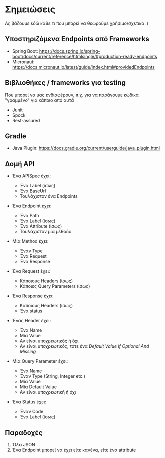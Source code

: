 # Σημειώσεις

Ας βάζουμε εδώ κάθε τι που μπορεί να θεωρούμε χρήσιμο/σχετικό :)

## Υποστηριζόμενα Endpoints από Frameworks

* Spring Boot: https://docs.spring.io/spring-boot/docs/current/reference/htmlsingle/#production-ready-endpoints
* Micronaut: https://docs.micronaut.io/latest/guide/index.html#providedEndpoints

## Βιβλιοθήκες / frameworks για testing

Που μπορεί να μας ενδιαφέρουν, π.χ. για να παράγουμε κώδικα "γραμμένο" για κάποιο από αυτά

* Junit
* Spock
* Rest-assured

## Gradle

* Java Plugin: https://docs.gradle.org/current/userguide/java_plugin.html

## Δομή API

* Ένα APISpec έχει:
    * Ένα Label (ίσως)
    * Ένα BaseUrl
    * Τουλάχιστον ένα Endpoints
    
* Ένα Endpoint έχει:
    * Ένα Path
    * Ένα Label (ίσως)
    * Ένα Attribute (ίσως)
    * Τουλάχιστον μία μέθοδο
    
* Μία Method έχει:
    * Έναν Type
    * Ένα Request
    * Ένα Response
    
* Ένα Request έχει:
    * Κάποιους Headers (ίσως)
    * Κάποιες Query Parameters (ίσως)
    
* Ένα Response έχει:
    * Κάποιους Headers (ίσως)
    * Ένα status
    
* Ένας Header έχει:
    * Ένα Name
    * Μία Value
    * Αν είναι υποχρεωτικός ή όχι
    * Αν είναι υποχρεωτικός, τότε ένα *Default Value If Optional And Missing*

* Μία Query Parameter έχει:
    * Ένα Name
    * Έναν Type (String, Integer etc.)
    * Μία Value
    * Μία Default Value
    * Αν είναι υποχρεωτική ή όχι

* Ένα Status έχει:
    * Έναν Code
    * Ένα Label (ίσως)

## Παραδοχές
1. Όλα JSON
2. Ένα Endpoint μπορεί να έχει είτε κανένα, είτε ένα attribute